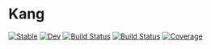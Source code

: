 # Kang

[![Stable](https://img.shields.io/badge/docs-stable-blue.svg)](https://dchang10.github.io/Kang.jl/stable/)
[![Dev](https://img.shields.io/badge/docs-dev-blue.svg)](https://dchang10.github.io/Kang.jl/dev/)
[![Build Status](https://github.com/dchang10/Kang.jl/actions/workflows/CI.yml/badge.svg?branch=main)](https://github.com/dchang10/Kang.jl/actions/workflows/CI.yml?query=branch%3Amain)
[![Build Status](https://travis-ci.com/dchang10/Kang.jl.svg?branch=main)](https://travis-ci.com/dchang10/Kang.jl)
[![Coverage](https://codecov.io/gh/dchang10/Kang.jl/branch/main/graph/badge.svg)](https://codecov.io/gh/dchang10/Kang.jl)
